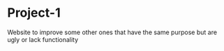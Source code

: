 # Project-1
Website to improve some other ones that have the same purpose but are ugly or lack functionality
